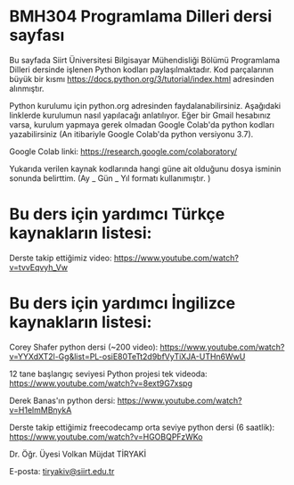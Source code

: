 # BMH304 Programlama Dilleri dersi sayfası

Bu sayfada Siirt Üniversitesi Bilgisayar Mühendisliği Bölümü Programlama Dilleri dersinde işlenen Python kodları paylaşılmaktadır. Kod parçalarının büyük bir kısmı https://docs.python.org/3/tutorial/index.html adresinden alınmıştır. 

Python kurulumu için python.org adresinden faydalanabilirsiniz. Aşağıdaki linklerde kurulumun nasıl yapılacağı anlatılıyor. Eğer bir Gmail hesabınız varsa, kurulum yapmaya gerek olmadan Google Colab'da python kodları yazabilirsiniz (An itibariyle Google Colab'da python versiyonu 3.7). 

Google Colab linki: https://research.google.com/colaboratory/

Yukarıda verilen kaynak kodlarında hangi güne ait olduğunu dosya isminin sonunda belirttim. (Ay _ Gün _ Yıl formatı kullanımıştır. )

# Bu ders için yardımcı Türkçe kaynakların listesi:

Derste takip ettiğimiz video:  https://www.youtube.com/watch?v=tvvEqvyh_Vw



# Bu ders için yardımcı İngilizce kaynakların listesi:

Corey Shafer python dersi (~200 video): https://www.youtube.com/watch?v=YYXdXT2l-Gg&list=PL-osiE80TeTt2d9bfVyTiXJA-UTHn6WwU

12 tane başlangıç seviyesi Python projesi tek videoda:  https://www.youtube.com/watch?v=8ext9G7xspg

Derek Banas'ın python dersi:  https://www.youtube.com/watch?v=H1elmMBnykA

Derste takip ettiğimiz freecodecamp orta seviye python dersi (6 saatlik): https://www.youtube.com/watch?v=HGOBQPFzWKo 

Dr. Öğr. Üyesi Volkan Müjdat TİRYAKİ

E-posta: tiryakiv@siirt.edu.tr
